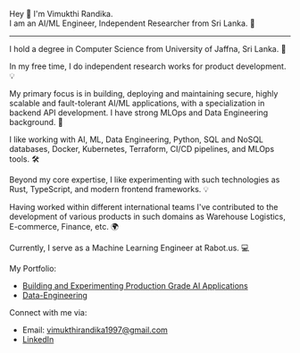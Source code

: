 Hey 👋 I'm Vimukthi Randika. <br>
I am an AI/ML Engineer, Independent Researcher from Sri Lanka. 📍

____________________________________________________________________

I hold a degree in Computer Science from University of Jaffna, Sri Lanka. 👋

In my free time, I do independent research works for product development. 💡

My primary focus is in building, deploying and maintaining secure, highly scalable and fault-tolerant AI/ML applications, with a specialization in backend API development. I have strong MLOps and Data Engineering background. 🚀

I like working with AI, ML, Data Engineering, Python, SQL and NoSQL databases, Docker, Kubernetes, Terraform, CI/CD pipelines, and MLOps tools. 🛠️

Beyond my core expertise, I like experimenting with such technologies as Rust, TypeScript, and modern frontend frameworks. 💡

Having worked within different international teams I've contributed to the development of various products in such domains as Warehouse Logistics, E-commerce, Finance, etc. 🌍

Currently, I serve as a Machine Learning Engineer at Rabot.us. 💻

My Portfolio:

- [Building and Experimenting Production Grade AI Applications](https://github.com/VimukthiRandika1997/AI-development)
- [Data-Engineering](https://github.com/VimukthiRandika1997/Data-Engineering)

Connect with me via:

- Email: vimukthirandika1997@gmail.com
- [LinkedIn](https://www.linkedin.com/in/vimukthi-randika/)

